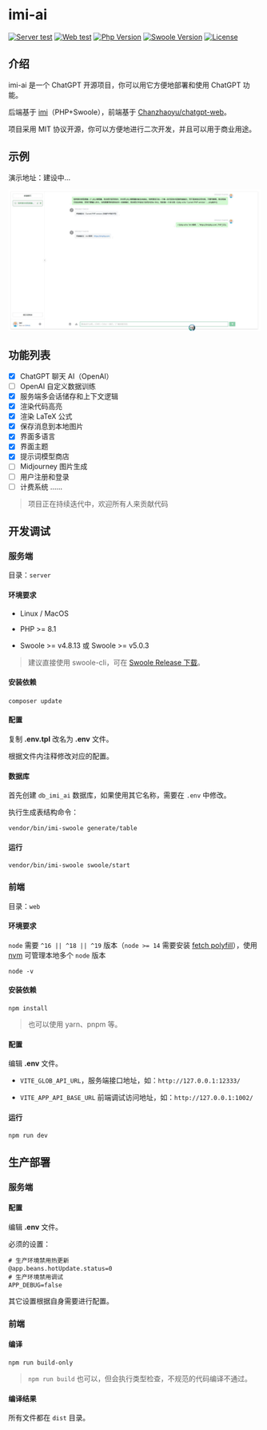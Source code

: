 # imi-ai

[![Server test](https://github.com/imiphp/imi-ai/actions/workflows/server.yml/badge.svg)](https://github.com/imiphp/imi-ai/actions/workflows/server.yml)
[![Web test](https://github.com/imiphp/imi-ai/actions/workflows/web.yml/badge.svg)](https://github.com/imiphp/imi-ai/actions/workflows/web.yml)
[![Php Version](https://img.shields.io/badge/php-%3E=8.1-brightgreen.svg)](https://secure.php.net/)
[![Swoole Version](https://img.shields.io/badge/swoole-%3E=4.8.13-brightgreen.svg)](https://github.com/swoole/swoole-src)
[![License](https://img.shields.io/badge/license-MIT-brightgreen.svg)](https://github.com/imiphp/imi-ai/blob/master/LICENSE)

## 介绍

imi-ai 是一个 ChatGPT 开源项目，你可以用它方便地部署和使用 ChatGPT 功能。

后端基于 [imi](https://github.com/imiphp/imi)（PHP+Swoole），前端基于 [Chanzhaoyu/chatgpt-web](https://github.com/Chanzhaoyu/chatgpt-web)。

项目采用 MIT 协议开源，你可以方便地进行二次开发，并且可以用于商业用途。

## 示例

演示地址：建设中...

![pic001.jpg](doc/pic001.jpg)

## 功能列表

* [x] ChatGPT 聊天 AI（OpenAI）
* [ ] OpenAI 自定义数据训练
* [x] 服务端多会话储存和上下文逻辑
* [x] 渲染代码高亮
* [x] 渲染 LaTeX 公式
* [x] 保存消息到本地图片
* [x] 界面多语言
* [x] 界面主题
* [x] 提示词模型商店
* [ ] Midjourney 图片生成
* [ ] 用户注册和登录
* [ ] 计费系统
……

> 项目正在持续迭代中，欢迎所有人来贡献代码

## 开发调试

### 服务端

目录：`server`

#### 环境要求

* Linux / MacOS

* PHP >= 8.1

* Swoole >= v4.8.13 或 Swoole >= v5.0.3

> 建议直接使用 swoole-cli，可在 [Swoole Release 下载](https://github.com/swoole/swoole-src/releases)。

#### 安装依赖

`composer update`

#### 配置

复制 **.env.tpl** 改名为 **.env** 文件。

根据文件内注释修改对应的配置。

#### 数据库

首先创建 `db_imi_ai` 数据库，如果使用其它名称，需要在 `.env` 中修改。

执行生成表结构命令：

```shell
vendor/bin/imi-swoole generate/table
```

#### 运行

```shell
vendor/bin/imi-swoole swoole/start
```

### 前端

目录：`web`

#### 环境要求

`node` 需要 `^16 || ^18 || ^19` 版本（`node >= 14` 需要安装 [fetch polyfill](https://github.com/developit/unfetch#usage-as-a-polyfill)），使用 [nvm](https://github.com/nvm-sh/nvm) 可管理本地多个 `node` 版本

```shell
node -v
```

#### 安装依赖

```shell
npm install
```

> 也可以使用 yarn、pnpm 等。

#### 配置

编辑 **.env** 文件。

* `VITE_GLOB_API_URL`，服务端接口地址，如：`http://127.0.0.1:12333/`

* `VITE_APP_API_BASE_URL` 前端调试访问地址，如：`http://127.0.0.1:1002/`

#### 运行

```shell
npm run dev
```

## 生产部署

### 服务端

#### 配置

编辑 **.env** 文件。

必须的设置：

```env
# 生产环境禁用热更新
@app.beans.hotUpdate.status=0
# 生产环境禁用调试
APP_DEBUG=false
```

其它设置根据自身需要进行配置。

### 前端

#### 编译

```shell
npm run build-only
```

> `npm run build` 也可以，但会执行类型检查，不规范的代码编译不通过。

#### 编译结果

所有文件都在 `dist` 目录。
